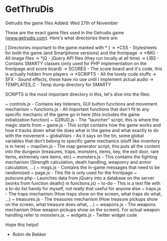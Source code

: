 GetThruDis
==========

Getrudis the game files
Added: Wed 27th of November

These are the exact game files used in the Getrudis game (www.getrudis.com). Here's what directories there are:

[ Directories important to the game marked with * ]
-> *CSS - Stylesheets for both the game (and Smartphone versions) and the frontpage
-> *IMG - All image files
-> *jQ - jQuery API files (they run locally at all time)
-> LIBS - Contains SMARTY classes (only used for PHP implementation on the frontpage and score board)
-> SCORES - The score board and it's code, this is actually hidden from players
-> *SCRIPTS - All the lovely code stuffs
-> SFX - Sound effects, these have no use until I implement actual audio
-> TEMPLATES_C - Temp dump directory for SMARTY


SCRIPTS is the most important directory in this, let's dive into the files:

~ controls.js - Contains key listeners, GUI button functions and movement mechanism
~ functions.js - All important functions that don't fit to any specific mechanic of the game go in here (this includes
the game initialization function)
~ G2RUD.js - The "launcher" script, this is where the magic starts from
~ game.js - This script contains how the game works and how it tracks down what tile does what in the game and what
exactly to do with the movement
~ globalVars - As it says on the tin, some global variables that don't belong to specific game mechanics (stuff like
inventory is in here)
~ mapGen.js - The map generator script, this puts all the content into the dungeon (treasures, traps, monsters, items,
key, the exit door, rare items, extremely rare items, etc)
~ monsters.js - This contains the fighting mechanism (Strength calculation, death handling, weaponry and armor 
calculation, ...)
~ msgs.js - Contains the in-game messages that need to be randomized
~ page.js - This file is only used for the frontpage
~ putscore.php - Launches data from jQuery into a database on the server (works from function death() in functions.js)
~ to-do - This is a text file with a to-do list handy for myself, not really that useful for anyone else
~ traps.js - The traps mechanism (How traps show on the screen, what traps do what, ...)
~ treasures.js - The treasures mechanism (How treasure pickups show on the screen, what treasure does what, ...)
~ weapons.js - The weapons mechanism (How weapon pickups show on the screen). For actual weapon handling refer to
monsters.js.
~ widgets.js - Twitter widget code



Hope this helps!

- Robin de Bekker
